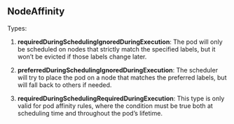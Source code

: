 ## NodeAffinity

Types:
1.	**requiredDuringSchedulingIgnoredDuringExecution**: The pod will only be scheduled on nodes that strictly match the specified labels, but it won’t be evicted if those labels change later.

2.	**preferredDuringSchedulingIgnoredDuringExecution**: The scheduler will try to place the pod on a node that matches the preferred labels, but will fall back to others if needed.

3.	**requiredDuringSchedulingRequiredDuringExecution**: This type is only valid for pod affinity rules, where the condition must be true both at scheduling time and throughout the pod’s lifetime.
